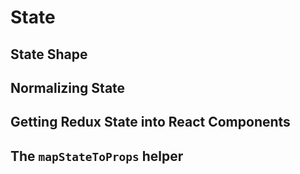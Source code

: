 # State

## State Shape

## Normalizing State

## Getting Redux State into React Components

## The `mapStateToProps` helper
